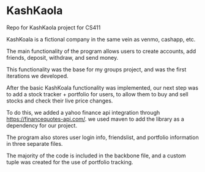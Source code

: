 # KashKaola
Repo for KashKaola project for CS411

KashKoala is a fictional company in the same vein as venmo, cashapp, etc.

The main functionality of the program allows users to create accounts, add friends, deposit, withdraw, and send money. 

This functionality was the base for my groups project, and was the first iterations we developed. 

After the basic KashKoala functionality was implemented, our next step was to add a stock tracker + portfolio for users,
to allow them to buy and sell stocks and check their live price changes.

To do this, we added a yahoo finance api integration through https://financequotes-api.com/. 
we used maven to add the library as a dependency for our project. 

The program also stores user login info, friendslist, and portfolio information in three separate files.

The majority of the code is included in the backbone file, and a custom tuple was created for the use of portfolio tracking.
